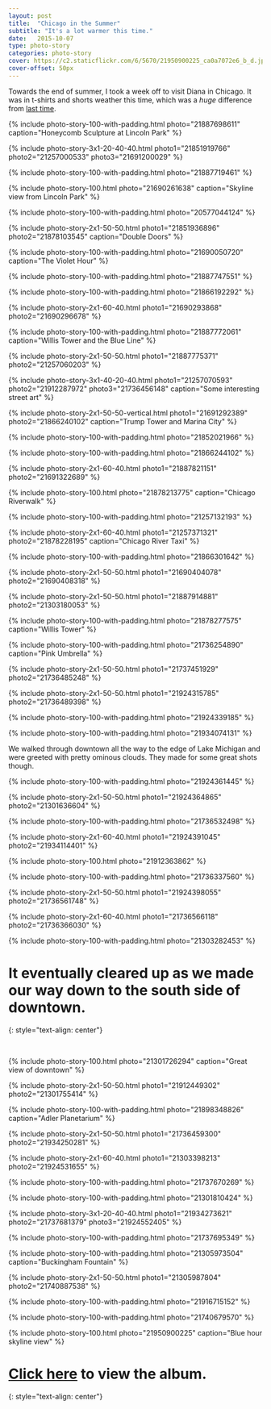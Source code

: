 ```yaml
---
layout: post
title:  "Chicago in the Summer"
subtitle: "It's a lot warmer this time."
date:   2015-10-07
type: photo-story
categories: photo-story
cover: https://c2.staticflickr.com/6/5670/21950900225_ca0a7072e6_b_d.jpg
cover-offset: 50px
---
```


Towards the end of summer, I took a week off to visit Diana in Chicago.  It was in t-shirts and shorts weather this time, which was a *huge* difference from [last time](/posts/downtown-chicago/). 

{% include photo-story-100-with-padding.html photo="21887698611" caption="Honeycomb Sculpture at Lincoln Park" %}

{% include photo-story-3x1-20-40-40.html photo1="21851919766" photo2="21257000533" photo3="21691200029" %}

{% include photo-story-100-with-padding.html photo="21887719461" %}

{% include photo-story-100.html photo="21690261638" caption="Skyline view from Lincoln Park" %}

{% include photo-story-100-with-padding.html photo="20577044124" %}

{% include photo-story-2x1-50-50.html photo1="21851936896" photo2="21878103545" caption="Double Doors" %}

{% include photo-story-100-with-padding.html photo="21690050720" caption="The Violet Hour" %}

{% include photo-story-100-with-padding.html photo="21887747551" %}

{% include photo-story-100-with-padding.html photo="21866192292" %}

{% include photo-story-2x1-60-40.html photo1="21690293868" photo2="21690296678" %}

{% include photo-story-100-with-padding.html photo="21887772061" caption="Willis Tower and the Blue Line" %}

{% include photo-story-2x1-50-50.html photo1="21887775371" photo2="21257060203" %}

<div class="img-section-divider"></div>

{% include photo-story-3x1-40-20-40.html photo1="21257070593" photo2="21912287972" photo3="21736456148" caption="Some interesting street art" %}

<div class="img-section-divider"></div>

{% include photo-story-2x1-50-50-vertical.html photo1="21691292389" photo2="21866240102" caption="Trump Tower and Marina City" %}

{% include photo-story-100-with-padding.html photo="21852021966" %}

{% include photo-story-100-with-padding.html photo="21866244102" %}

{% include photo-story-2x1-60-40.html photo1="21887821151" photo2="21691322689" %}

{% include photo-story-100.html photo="21878213775" caption="Chicago Riverwalk" %}

{% include photo-story-100-with-padding.html photo="21257132193" %}

{% include photo-story-2x1-60-40.html photo1="21257371321" photo2="21878228195" caption="Chicago River Taxi" %}

{% include photo-story-100-with-padding.html photo="21866301642" %}

{% include photo-story-2x1-50-50.html photo1="21690404078" photo2="21690408318" %}

{% include photo-story-2x1-50-50.html photo1="21887914881" photo2="21303180053" %}

{% include photo-story-100-with-padding.html photo="21878277575" caption="Willis Tower" %}

<div class="img-section-divider"></div>

{% include photo-story-100-with-padding.html photo="21736254890" caption="Pink Umbrella" %}

{% include photo-story-2x1-50-50.html photo1="21737451929" photo2="21736485248" %}

{% include photo-story-2x1-50-50.html photo1="21924315785" photo2="21736489398" %}

{% include photo-story-100-with-padding.html photo="21924339185" %}

{% include photo-story-100-with-padding.html photo="21934074131" %}

<div class="img-section-divider"></div>

We walked through downtown all the way to the edge of Lake Michigan and were greeted with pretty ominous clouds.  They made for some great shots though.

{% include photo-story-100-with-padding.html photo="21924361445" %}

{% include photo-story-2x1-50-50.html photo1="21924364865" photo2="21301636604" %}

{% include photo-story-100-with-padding.html photo="21736532498" %}

{% include photo-story-2x1-60-40.html photo1="21924391045" photo2="21934114401" %}

{% include photo-story-100.html photo="21912363862" %}

{% include photo-story-100-with-padding.html photo="21736337560" %}

{% include photo-story-2x1-50-50.html photo1="21924398055" photo2="21736561748" %}

{% include photo-story-2x1-60-40.html photo1="21736566118" photo2="21736366030" %}

{% include photo-story-100-with-padding.html photo="21303282453" %}

<div class="img-section-divider"></div>

It eventually cleared up as we made our way down to the south side of downtown.
===
{: style="text-align: center"}

<br>

{% include photo-story-100.html photo="21301726294" caption="Great view of downtown" %}

{% include photo-story-2x1-50-50.html photo1="21912449302" photo2="21301755414" %}

{% include photo-story-100-with-padding.html photo="21898348826" caption="Adler Planetarium" %}

{% include photo-story-2x1-50-50.html photo1="21736459300" photo2="21934250281" %}

{% include photo-story-2x1-60-40.html photo1="21303398213" photo2="21924531655" %}

{% include photo-story-100-with-padding.html photo="21737670269" %}

{% include photo-story-100-with-padding.html photo="21301810424" %}

{% include photo-story-3x1-20-40-40.html photo1="21934273621" photo2="21737681379" photo3="21924552405" %}

{% include photo-story-100-with-padding.html photo="21737695349" %}

{% include photo-story-100-with-padding.html photo="21305973504" caption="Buckingham Fountain" %}

{% include photo-story-2x1-50-50.html photo1="21305987804" photo2="21740887538" %}

{% include photo-story-100-with-padding.html photo="21916715152" %}

{% include photo-story-100-with-padding.html photo="21740679570" %}

{% include photo-story-100.html photo="21950900225" caption="Blue hour skyline view" %}

<div class="img-section-divider"></div>

[Click here](https://www.flickr.com/photos/wyattlam/albums/72157658863320849) to view the album.
====
{: style="text-align: center"}
